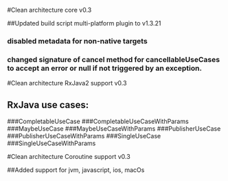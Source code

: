 #Clean architecture core v0.3

##Updated build script multi-platform plugin to v1.3.21

### disabled metadata for non-native targets
### changed signature of cancel method for cancellableUseCases to accept an error or null if not triggered by an exception.

#Clean architecture RxJava2 support v0.3

## RxJava use cases:
###CompletableUseCase
###CompletableUseCaseWithParams
###MaybeUseCase
###MaybeUseCaseWithParams
###PublisherUseCase
###PublisherUseCaseWithParams
###SingleUseCase
###SingleUseCaseWithParams

#Clean architecture Coroutine support v0.3

##Added support for jvm, javascript, ios, macOs